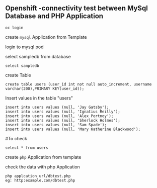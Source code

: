 ## Openshift -connectivity test between MySql Database and PHP Application

`oc login `

create `mysql` Application from Template

login to mysql pod

select sampledb from database

`select sampledb`

create Table

`create table users (user_id int not null auto_increment, username varchar(200),PRIMARY KEY(user_id));`

Insert values in the table "users"
```
insert into users values (null, 'Jay Gatsby');
insert into users values (null, 'Ignatius Reilly');
insert into users values (null, 'Alex Portnoy');
insert into users values (null, 'Sherlock Holmes');
insert into users values (null, 'Sam Spade');
insert into users values (null, 'Mary Katherine Blackwood');
```
#To check 

`select * from users`



create `php` Application from template

check the data with php Application
```
php applcation url/dbtest.php
eg: http:example.com/dbtest.php
```
